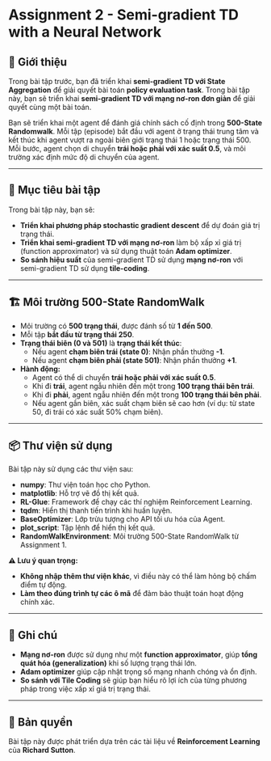 # Assignment 2 - Semi-gradient TD with a Neural Network

## 📜 Giới thiệu

Trong bài tập trước, bạn đã triển khai **semi-gradient TD với State Aggregation** để giải quyết bài toán **policy evaluation task**. Trong bài tập này, bạn sẽ triển khai **semi-gradient TD với mạng nơ-ron đơn giản** để giải quyết cùng một bài toán.

Bạn sẽ triển khai một agent để đánh giá chính sách cố định trong **500-State Randomwalk**. Mỗi tập (episode) bắt đầu với agent ở trạng thái trung tâm và kết thúc khi agent vượt ra ngoài biên giới trạng thái 1 hoặc trạng thái 500. Mỗi bước, agent chọn di chuyển **trái hoặc phải với xác suất 0.5**, và môi trường xác định mức độ di chuyển của agent.

---

## 🎯 Mục tiêu bài tập

Trong bài tập này, bạn sẽ:
- **Triển khai phương pháp stochastic gradient descent** để dự đoán giá trị trạng thái.
- **Triển khai semi-gradient TD với mạng nơ-ron** làm bộ xấp xỉ giá trị (function approximator) và sử dụng thuật toán **Adam optimizer**.
- **So sánh hiệu suất** của semi-gradient TD sử dụng **mạng nơ-ron** với semi-gradient TD sử dụng **tile-coding**.

---

## 🏗 Môi trường **500-State RandomWalk**

- Môi trường có **500 trạng thái**, được đánh số từ **1 đến 500**.
- Mỗi tập **bắt đầu từ trạng thái 250**.
- **Trạng thái biên (0 và 501)** là **trạng thái kết thúc**:
  - Nếu agent **chạm biên trái (state 0)**: Nhận phần thưởng **-1**.
  - Nếu agent **chạm biên phải (state 501)**: Nhận phần thưởng **+1**.
- **Hành động:**
  - Agent có thể di chuyển **trái hoặc phải với xác suất 0.5**.
  - Khi đi **trái**, agent ngẫu nhiên đến một trong **100 trạng thái bên trái**.
  - Khi đi **phải**, agent ngẫu nhiên đến một trong **100 trạng thái bên phải**.
  - Nếu agent gần biên, xác suất chạm biên sẽ cao hơn (ví dụ: từ state 50, đi trái có xác suất 50% chạm biên).

---

## 📦 Thư viện sử dụng

Bài tập này sử dụng các thư viện sau:
- **numpy**: Thư viện toán học cho Python.
- **matplotlib**: Hỗ trợ vẽ đồ thị kết quả.
- **RL-Glue**: Framework để chạy các thí nghiệm Reinforcement Learning.
- **tqdm**: Hiển thị thanh tiến trình khi huấn luyện.
- **BaseOptimizer**: Lớp trừu tượng cho API tối ưu hóa của Agent.
- **plot_script**: Tập lệnh để hiển thị kết quả.
- **RandomWalkEnvironment**: Môi trường 500-State RandomWalk từ Assignment 1.

**⚠️ Lưu ý quan trọng:**
- **Không nhập thêm thư viện khác**, vì điều này có thể làm hỏng bộ chấm điểm tự động.
- **Làm theo đúng trình tự các ô mã** để đảm bảo thuật toán hoạt động chính xác.

---

## 📌 Ghi chú
- **Mạng nơ-ron** được sử dụng như một **function approximator**, giúp **tổng quát hóa (generalization)** khi số lượng trạng thái lớn.
- **Adam optimizer** giúp cập nhật trọng số mạng nhanh chóng và ổn định.
- **So sánh với Tile Coding** sẽ giúp bạn hiểu rõ lợi ích của từng phương pháp trong việc xấp xỉ giá trị trạng thái.

---

## 📜 Bản quyền
Bài tập này được phát triển dựa trên các tài liệu về **Reinforcement Learning** của **Richard Sutton**.

